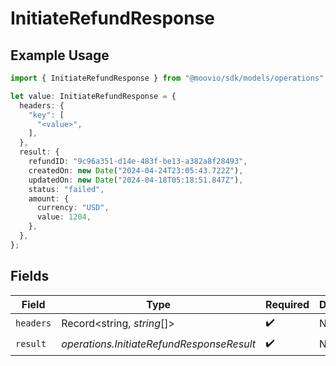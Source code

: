 # InitiateRefundResponse

## Example Usage

```typescript
import { InitiateRefundResponse } from "@moovio/sdk/models/operations";

let value: InitiateRefundResponse = {
  headers: {
    "key": [
      "<value>",
    ],
  },
  result: {
    refundID: "9c96a351-d14e-483f-be13-a382a8f28493",
    createdOn: new Date("2024-04-24T23:05:43.722Z"),
    updatedOn: new Date("2024-04-18T05:18:51.847Z"),
    status: "failed",
    amount: {
      currency: "USD",
      value: 1204,
    },
  },
};
```

## Fields

| Field                                     | Type                                      | Required                                  | Description                               |
| ----------------------------------------- | ----------------------------------------- | ----------------------------------------- | ----------------------------------------- |
| `headers`                                 | Record<string, *string*[]>                | :heavy_check_mark:                        | N/A                                       |
| `result`                                  | *operations.InitiateRefundResponseResult* | :heavy_check_mark:                        | N/A                                       |